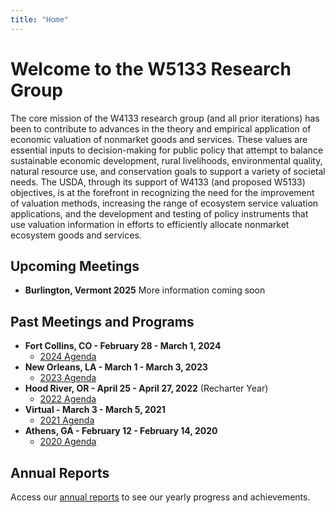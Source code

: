 ```yaml
---
title: "Home"
---
```


Welcome to the W5133 Research Group
====================================

The core mission of the W4133 research group (and all prior iterations) has been to contribute to advances in the theory and empirical application of economic valuation of nonmarket goods and services.  These values are essential inputs to decision-making for public policy that attempt to balance sustainable economic development, rural livelihoods, environmental quality, natural resource use, and conservation goals to support a variety of societal needs. The USDA, through its support of W4133 (and proposed W5133) objectives, is at the forefront in recognizing the need for the improvement of valuation methods, increasing the range of ecosystem service valuation applications, and the development and testing of policy instruments that use valuation information in efforts to efficiently allocate nonmarket ecosystem goods and services.

## Upcoming Meetings

- **Burlington, Vermont 2025** More information coming soon

## Past Meetings and Programs

- **Fort Collins, CO - February 28 - March 1, 2024**
  - [2024 Agenda](/2024-agenda)   
- **New Orleans, LA - March 1 - March 3, 2023**
  - [2023 Agenda](/2023-agenda)   
- **Hood River, OR - April 25 - April 27, 2022** (Recharter Year)
  - [2022 Agenda](/2022-agenda)
- **Virtual - March 3 - March 5, 2021**
  - [2021 Agenda](/2021-agenda)
- **Athens, GA - February 12 - February 14, 2020**
  - [2020 Agenda](/2020-agenda)

## Annual Reports

Access our [annual reports](/annual-reports) to see our yearly progress and achievements.

